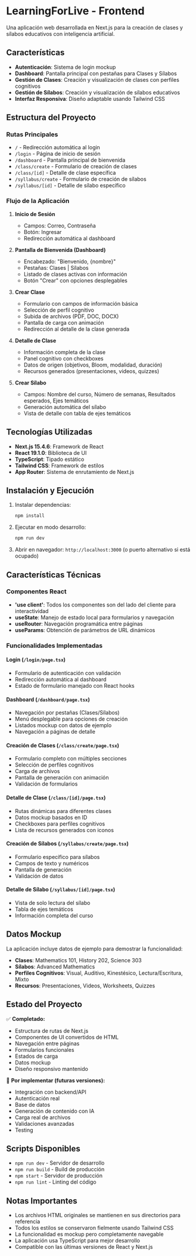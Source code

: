 # LearningForLive - Frontend

Una aplicación web desarrollada en Next.js para la creación de clases y sílabos educativos con inteligencia artificial.

## Características

- **Autenticación**: Sistema de login mockup
- **Dashboard**: Pantalla principal con pestañas para Clases y Sílabos
- **Gestión de Clases**: Creación y visualización de clases con perfiles cognitivos
- **Gestión de Sílabos**: Creación y visualización de sílabos educativos
- **Interfaz Responsiva**: Diseño adaptable usando Tailwind CSS

## Estructura del Proyecto

### Rutas Principales

- `/` - Redirección automática al login
- `/login` - Página de inicio de sesión
- `/dashboard` - Pantalla principal de bienvenida
- `/class/create` - Formulario de creación de clases
- `/class/[id]` - Detalle de clase específica
- `/syllabus/create` - Formulario de creación de sílabos
- `/syllabus/[id]` - Detalle de sílabo específico

### Flujo de la Aplicación

1. **Inicio de Sesión**
   - Campos: Correo, Contraseña
   - Botón: Ingresar
   - Redirección automática al dashboard

2. **Pantalla de Bienvenida (Dashboard)**
   - Encabezado: "Bienvenido, {nombre}"
   - Pestañas: Clases | Sílabos
   - Listado de clases activas con información
   - Botón "Crear" con opciones desplegables

3. **Crear Clase**
   - Formulario con campos de información básica
   - Selección de perfil cognitivo
   - Subida de archivos (PDF, DOC, DOCX)
   - Pantalla de carga con animación
   - Redirección al detalle de la clase generada

4. **Detalle de Clase**
   - Información completa de la clase
   - Panel cognitivo con checkboxes
   - Datos de origen (objetivos, Bloom, modalidad, duración)
   - Recursos generados (presentaciones, videos, quizzes)

5. **Crear Sílabo**
   - Campos: Nombre del curso, Número de semanas, Resultados esperados, Ejes temáticos
   - Generación automática del sílabo
   - Vista de detalle con tabla de ejes temáticos

## Tecnologías Utilizadas

- **Next.js 15.4.6**: Framework de React
- **React 19.1.0**: Biblioteca de UI
- **TypeScript**: Tipado estático
- **Tailwind CSS**: Framework de estilos
- **App Router**: Sistema de enrutamiento de Next.js

## Instalación y Ejecución

1. Instalar dependencias:
   ```bash
   npm install
   ```

2. Ejecutar en modo desarrollo:
   ```bash
   npm run dev
   ```

3. Abrir en navegador: `http://localhost:3000` (o puerto alternativo si está ocupado)

## Características Técnicas

### Componentes React
- **'use client'**: Todos los componentes son del lado del cliente para interactividad
- **useState**: Manejo de estado local para formularios y navegación
- **useRouter**: Navegación programática entre páginas
- **useParams**: Obtención de parámetros de URL dinámicos

### Funcionalidades Implementadas

#### Login (`/login/page.tsx`)
- Formulario de autenticación con validación
- Redirección automática al dashboard
- Estado de formulario manejado con React hooks

#### Dashboard (`/dashboard/page.tsx`)
- Navegación por pestañas (Clases/Sílabos)
- Menú desplegable para opciones de creación
- Listados mockup con datos de ejemplo
- Navegación a páginas de detalle

#### Creación de Clases (`/class/create/page.tsx`)
- Formulario completo con múltiples secciones
- Selección de perfiles cognitivos
- Carga de archivos
- Pantalla de generación con animación
- Validación de formularios

#### Detalle de Clase (`/class/[id]/page.tsx`)
- Rutas dinámicas para diferentes clases
- Datos mockup basados en ID
- Checkboxes para perfiles cognitivos
- Lista de recursos generados con iconos

#### Creación de Sílabos (`/syllabus/create/page.tsx`)
- Formulario específico para sílabos
- Campos de texto y numéricos
- Pantalla de generación
- Validación de datos

#### Detalle de Sílabo (`/syllabus/[id]/page.tsx`)
- Vista de solo lectura del sílabo
- Tabla de ejes temáticos
- Información completa del curso

## Datos Mockup

La aplicación incluye datos de ejemplo para demostrar la funcionalidad:

- **Clases**: Mathematics 101, History 202, Science 303
- **Sílabos**: Advanced Mathematics
- **Perfiles Cognitivos**: Visual, Auditivo, Kinestésico, Lectura/Escritura, Mixto
- **Recursos**: Presentaciones, Videos, Worksheets, Quizzes

## Estado del Proyecto

✅ **Completado:**
- Estructura de rutas de Next.js
- Componentes de UI convertidos de HTML
- Navegación entre páginas
- Formularios funcionales
- Estados de carga
- Datos mockup
- Diseño responsivo mantenido

🔄 **Por implementar (futuras versiones):**
- Integración con backend/API
- Autenticación real
- Base de datos
- Generación de contenido con IA
- Carga real de archivos
- Validaciones avanzadas
- Testing

## Scripts Disponibles

- `npm run dev` - Servidor de desarrollo
- `npm run build` - Build de producción
- `npm start` - Servidor de producción
- `npm run lint` - Linting del código

## Notas Importantes

- Los archivos HTML originales se mantienen en sus directorios para referencia
- Todos los estilos se conservaron fielmente usando Tailwind CSS
- La funcionalidad es mockup pero completamente navegable
- La aplicación usa TypeScript para mejor desarrollo
- Compatible con las últimas versiones de React y Next.js
